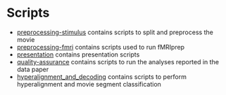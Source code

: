 # Scripts

- [preprocessing-stimulus](preprocessing-stimulus) contains scripts to
  split and preprocess the movie
- [preprocessing-fmri](preprocessing-fmri) contains scripts used to run fMRIprep
- [presentation](presentation) contains presentation scripts
- [quality-assurance](quality-assurance) contains scripts to run the
  analyses reported in the data paper
- [hyperalignment_and_decoding](hyperalignment_and_decoding) contains scripts to
  perform hyperalignment and movie segment classification
